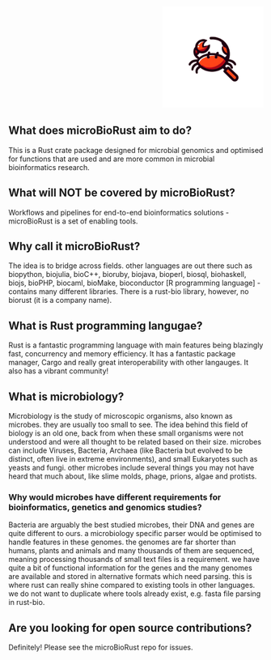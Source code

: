 <div style="display: flex; justify-content: flex-end;">
   <div style="text-align: center;">
      <img src="ferr_logo.png" height=200 width=200>
   </div>
</div>

## What does microBioRust aim to do?
This is a Rust crate package designed for microbial genomics and optimised for functions that are used and are more common in microbial bioinformatics research.

## What will **NOT** be covered by microBioRust?
Workflows and pipelines for end-to-end bioinformatics solutions - microBioRust is a set of enabling tools.

## Why call it microBioRust?
The idea is to bridge across fields.  other languages are out there such as biopython, biojulia, bioC++, bioruby, biojava, bioperl, biosql, biohaskell, biojs, bioPHP, biocaml, bioMake, bioconductor [R programming language] - contains many different libraries.  There is a rust-bio library, however, no biorust (it is a company name).

## What is Rust programming langugae?
Rust is a fantastic programming language with main features being blazingly fast, concurrency and memory efficiency.  It has a fantastic package manager, Cargo and really great interoperability with other langauges. It also has a vibrant community!

## What is microbiology?
Microbiology is the study of microscopic organisms, also known as microbes.  they are usually too small to see.
The idea behind this field of biology is an old one, back from when these small organisms were not understood and were all thought to be related based on their size.  microbes can include Viruses, Bacteria, Archaea (like Bacteria but evolved to be distinct, often live in extreme environments), and small Eukaryotes such as yeasts and fungi.  other microbes include several things you may not have heard that much about, like slime molds, phage, prions, algae and protists.

### Why would microbes have different requirements for bioinformatics, genetics and genomics studies?
Bacteria are arguably the best studied microbes, their DNA and genes are quite different to ours. a microbiology specific parser would be optimised to handle features in these genomes.  the genomes are far shorter than humans, plants and animals and many thousands of them are sequenced, meaning processing thousands of small text files is a requirement.  we have quite a bit of functional information for the genes and the many genomes are available and stored in alternative formats which need parsing.  this is where rust can really shine compared to existing tools in other languages.  we do not want to duplicate where tools already exist, e.g. fasta file parsing in rust-bio.

## Are you looking for open source contributions?
Definitely!  Please see the microBioRust repo for issues.




